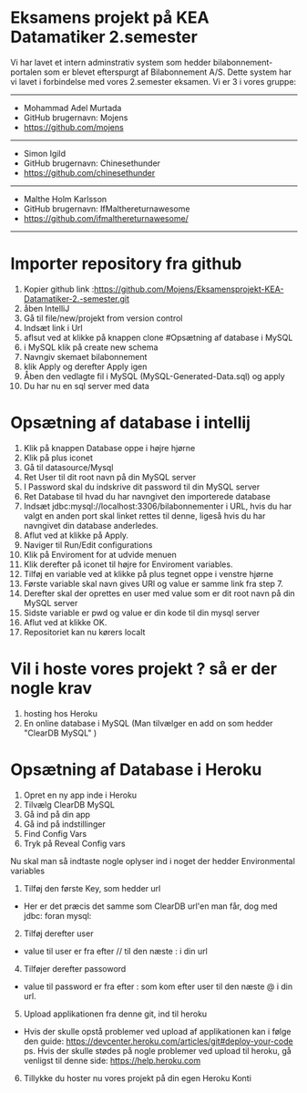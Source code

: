 # Eksamens projekt på KEA Datamatiker 2.semester
Vi har lavet et intern adminstrativ system som hedder bilabonnement-portalen som er blevet efterspurgt af Bilabonnement A/S. Dette system har vi lavet i forbindelse med vores 2.semester eksamen.
Vi er 3 i vores gruppe:

---------------------------
- Mohammad Adel Murtada
- GitHub brugernavn: Mojens
- https://github.com/mojens

---------------------------
 - Simon Igild
- GitHub brugernavn: Chinesethunder
- https://github.com/chinesethunder

----------------------------------
- Malthe Holm Karlsson
- GitHub brugernavn: IfMalthereturnawesome
- https://github.com/ifmalthereturnawesome/

------------------------------------------

# Importer repository fra github
1. Kopier github link :https://github.com/Mojens/Eksamensprojekt-KEA-Datamatiker-2.-semester.git
2. åben IntelliJ
3. Gå til file/new/projekt from version control
4. Indsæt link i Url 
5. aflsut ved at klikke på knappen clone
#Opsætning af database i MySQL
1. i MySQL klik på create new schema
2. Navngiv skemaet bilabonnement
3. klik Apply og derefter Apply igen
4. Åben den vedlagte fil i MySQL (MySQL-Generated-Data.sql) og apply
5. Du har nu en sql server med data
# Opsætning af database i intellij
1. Klik på knappen Database oppe i højre hjørne 
2. Klik på plus iconet
3. Gå til datasource/Mysql
4. Ret User til dit root navn på din MySQL server
5. I Password skal du indskrive dit password til din MySQL server
6. Ret Database til hvad du har navngivet den importerede database
7. Indsæt jdbc:mysql://localhost:3306/bilabonnementer i URL, hvis du har valgt en anden port skal linket rettes til denne, ligeså hvis du har navngivet din database anderledes.
8. Aflut ved at klikke på Apply.
9. Naviger til Run/Edit configurations
10. Klik på Enviroment for at udvide menuen
11. Klik derefter på iconet til højre for Enviroment variables.
12. Tilføj en variable ved at klikke på plus tegnet oppe i venstre hjørne
13. Første variable skal navn gives URl og value er samme link fra step 7.
14. Derefter skal der oprettes en user med value som er dit root navn på din MySQL server
15. Sidste variable er pwd og value er din kode til din mysql server
16. Aflut ved at klikke OK.
17. Repositoriet kan nu kørers localt
# Vil i hoste vores projekt ? så er der nogle krav
1. hosting hos Heroku
2. En online database i MySQL (Man tilvælger en add on som hedder "ClearDB MySQL" )
# Opsætning af Database i Heroku
1. Opret en ny app inde i Heroku
2. Tilvælg ClearDB MySQL
3. Gå ind på din app
4. Gå ind på indstillinger
5. Find Config Vars
6. Tryk på Reveal Config vars

Nu skal man så indtaste nogle oplyser ind i noget der hedder Environmental variables
1. Tilføj den første Key, som hedder url
- Her er det præcis det samme som ClearDB url'en man får, dog med jdbc: foran mysql:
2. Tilføj derefter user
- value til user er fra efter // til den næste : i din url
4. Tilføjer derefter passoword
- value til password er fra efter : som kom efter user til den næste @ i din url.
5. Upload applikationen fra denne git, ind til heroku
- Hvis der skulle opstå problemer ved upload af applikationen kan i følge den guide: https://devcenter.heroku.com/articles/git#deploy-your-code
ps. Hvis der skulle stødes på nogle problemer ved upload til heroku, gå venligst til denne side: https://help.heroku.com
6. Tillykke du hoster nu vores projekt på din egen Heroku Konti
